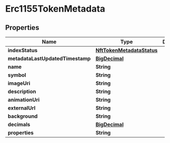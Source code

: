# Erc1155TokenMetadata

## Properties
Name | Type | Description | Notes
------------ | ------------- | ------------- | -------------
**indexStatus** | [**NftTokenMetadataStatus**](NftTokenMetadataStatus.md) |  | 
**metadataLastUpdatedTimestamp** | [**BigDecimal**](BigDecimal.md) |  |  [optional]
**name** | **String** |  |  [optional]
**symbol** | **String** |  |  [optional]
**imageUri** | **String** |  |  [optional]
**description** | **String** |  |  [optional]
**animationUri** | **String** |  |  [optional]
**externalUrl** | **String** |  |  [optional]
**background** | **String** |  |  [optional]
**decimals** | [**BigDecimal**](BigDecimal.md) |  |  [optional]
**properties** | **String** |  |  [optional]
